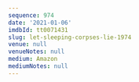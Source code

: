 ```yaml
---
sequence: 974
date: '2021-01-06'
imdbId: tt0071431
slug: let-sleeping-corpses-lie-1974
venue: null
venueNotes: null
medium: Amazon
mediumNotes: null
---
```


